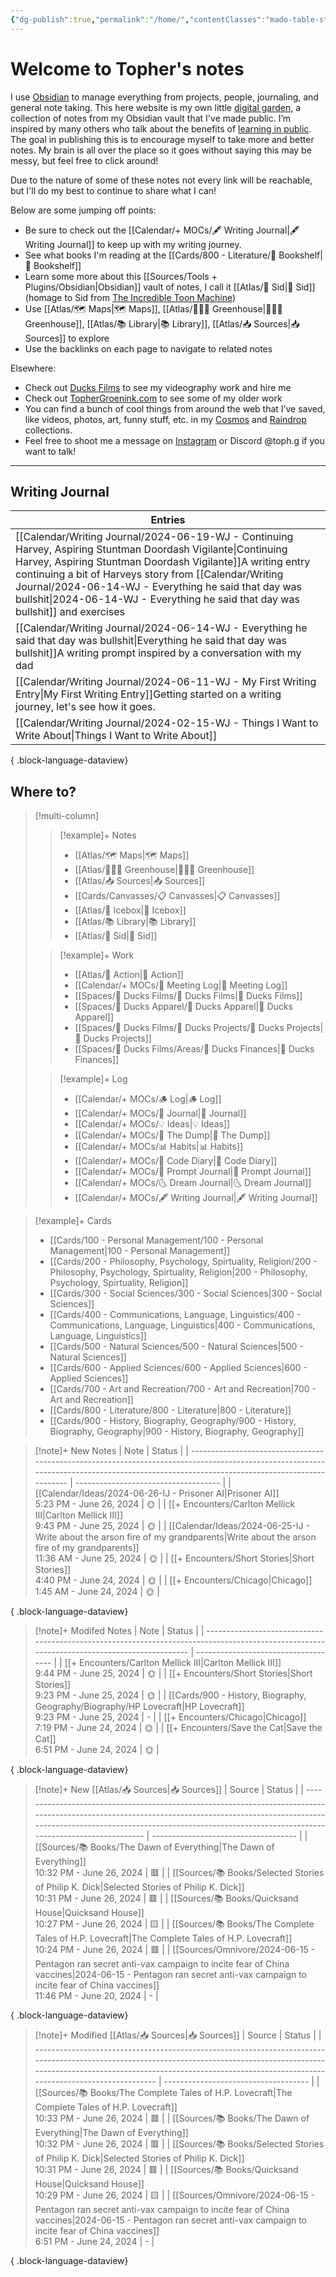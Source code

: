 ```yaml
---
{"dg-publish":true,"permalink":"/home/","contentClasses":"mado-table-stripe mado-table","tags":["gardenEntry"]}
---
```




# Welcome to Topher's notes

I use [Obsidian](https://obsidian.md/) to manage everything from projects, people, journaling, and general note taking. This here website is my own little [digital garden](https://maggieappleton.com/garden-history), a collection of notes from my Obsidian vault that I've made public. I’m inspired by many others who talk about the benefits of [learning in public](https://notes.nicolevanderhoeven.com/Learning+in+public). The goal in publishing this is to encourage myself to take more and better notes. My brain is all over the place so it goes without saying this may be messy, but feel free to click around! 

Due to the nature of some of these notes not every link will be reachable, but I'll do my best to continue to share what I can! 

Below are some jumping off points:

- Be sure to check out the [[Calendar/+ MOCs/🖋 Writing Journal\|🖋 Writing Journal]] to keep up with my writing journey. 
- See what books I'm reading at the [[Cards/800 - Literature/📗 Bookshelf\|📗 Bookshelf]]
- Learn some more about this [[Sources/Tools + Plugins/Obsidian\|Obsidian]] vault of notes, I call it [[Atlas/🧠 Sid\|🧠 Sid]] (homage to Sid from [The Incredible Toon Machine](https://www.youtube.com/watch?v=w6RD2s4TQAQ))
- Use [[Atlas/🗺 Maps\|🗺 Maps]], [[Atlas/👨🏻‍🌾 Greenhouse\|👨🏻‍🌾 Greenhouse]], [[Atlas/📚 Library\|📚 Library]], [[Atlas/📥 Sources\|📥 Sources]] to explore 
- Use the backlinks on each page to navigate to related notes

Elsewhere:
- Check out [Ducks Films](http://ducksfilms.com) to see my videography work and hire me
- Check out [TopherGroenink.com](http://tophergroenink.com) to see some of my older work
- You can find a bunch of cool things from around the web that I’ve saved, like videos, photos, art, funny stuff, etc. in my [Cosmos](https://www.cosmos.so/topher) and [Raindrop](https://raindrop.io/tophg) collections.
- Feel free to shoot me a message on [Instagram](https://www.instagram.com/toph.g/) or Discord @toph.g if you want to talk!

---

## Writing Journal

| Entries                                                                                                                                                                                                                                                                                                                      |
| ---------------------------------------------------------------------------------------------------------------------------------------------------------------------------------------------------------------------------------------------------------------------------------------------------------------------------- |
| [[Calendar/Writing Journal/2024-06-19-WJ - Continuing Harvey, Aspiring Stuntman Doordash Vigilante\|Continuing Harvey, Aspiring Stuntman Doordash Vigilante]]<span class=summary>A writing entry continuing a bit of Harveys story from [[Calendar/Writing Journal/2024-06-14-WJ - Everything he said that day was bullshit\|2024-06-14-WJ - Everything he said that day was bullshit]] and exercises</span> |
| [[Calendar/Writing Journal/2024-06-14-WJ - Everything he said that day was bullshit\|Everything he said that day was bullshit]]<span class=summary>A writing prompt inspired by a conversation with my dad</span>                                                                                                         |
| [[Calendar/Writing Journal/2024-06-11-WJ - My First Writing Entry\|My First Writing Entry]]<span class=summary>Getting started on a writing journey, let's see how it goes.</span>                                                                                                                                        |
| [[Calendar/Writing Journal/2024-02-15-WJ - Things I Want to Write About\|Things I Want to Write About]]<span class=summary></span>                                                                                                                                                                                        |

{ .block-language-dataview}


## Where to?

> [!multi-column]
> > [!example]+ Notes
> > - [[Atlas/🗺 Maps\|🗺 Maps]]
> > - [[Atlas/👨🏻‍🌾 Greenhouse\|👨🏻‍🌾 Greenhouse]]
> > - [[Atlas/📥 Sources\|📥 Sources]]
> > - [[Cards/Canvasses/📋 Canvasses\|📋 Canvasses]]
> > - [[Atlas/🧊 Icebox\|🧊 Icebox]]
> > - [[Atlas/📚 Library\|📚 Library]]
> > - [[Atlas/🧠 Sid\|🧠 Sid]]
> 
> > [!example]+ Work
> > - [[Atlas/🏹 Action\|🏹 Action]]
> > - [[Calendar/+ MOCs/👥 Meeting Log\|👥 Meeting Log]]
> > - [[Spaces/🦆 Ducks Films/🦆 Ducks Films\|🦆 Ducks Films]]
> > - [[Spaces/🦆 Ducks Apparel/🦆 Ducks Apparel\|🦆 Ducks Apparel]]
> > - [[Spaces/🦆 Ducks Films/🌈 Ducks Projects/🌈 Ducks Projects\|🌈 Ducks Projects]]
> > - [[Spaces/🦆 Ducks Films/Areas/💸 Ducks Finances\|💸 Ducks Finances]]
> 
> > [!example]+ Log
> > - [[Calendar/+ MOCs/🪵 Log\|🪵 Log]]
> > - [[Calendar/+ MOCs/📓 Journal\|📓 Journal]]
> > - [[Calendar/+ MOCs/💡 Ideas\|💡 Ideas]]
> > - [[Calendar/+ MOCs/🔗 The Dump\|🔗 The Dump]]
> > - [[Calendar/+ MOCs/📊 Habits\|📊 Habits]]
> > - [[Calendar/+ MOCs/🧪 Code Diary\|🧪 Code Diary]]
> > - [[Calendar/+ MOCs/🎲 Prompt Journal\|🎲 Prompt Journal]]
> > - [[Calendar/+ MOCs/🌜 Dream Journal\|🌜 Dream Journal]]
> > - [[Calendar/+ MOCs/🖋 Writing Journal\|🖋 Writing Journal]]

> [!example]+ Cards
> - [[Cards/100 - Personal Management/100 - Personal Management\|100 - Personal Management]]
> - [[Cards/200 - Philosophy, Psychology, Spirtuality, Religion/200 - Philosophy, Psychology, Spirtuality, Religion\|200 - Philosophy, Psychology, Spirtuality, Religion]]
> - [[Cards/300 - Social Sciences/300 - Social Sciences\|300 - Social Sciences]]
> - [[Cards/400 - Communications, Language, Linguistics/400 - Communications, Language, Linguistics\|400 - Communications, Language, Linguistics]]
> - [[Cards/500 - Natural Sciences/500 - Natural Sciences\|500 - Natural Sciences]]
> - [[Cards/600 - Applied Sciences/600 - Applied Sciences\|600 - Applied Sciences]]
> - [[Cards/700 - Art and Recreation/700 - Art and Recreation\|700 - Art and Recreation]]
> - [[Cards/800 - Literature/800 - Literature\|800 - Literature]]
> - [[Cards/900 - History, Biography, Geography/900 - History, Biography, Geography\|900 - History, Biography, Geography]]

> [!note]+ New Notes
>  | Note                                                                                                                                                                                      | Status                               |
> | ----------------------------------------------------------------------------------------------------------------------------------------------------------------------------------------- | ------------------------------------ |
> | [[Calendar/Ideas/2024-06-26-IJ - Prisoner AI\|Prisoner AI]]<br><span class='block'>5:23 PM - June 26, 2024</span>                                                                      | <span class='center-block'>🌞</span> |
> | [[+ Encounters/Carlton Mellick III\|Carlton Mellick III]]<br><span class='block'>9:43 PM - June 25, 2024</span>                                                                        | <span class='center-block'>🌞</span> |
> | [[Calendar/Ideas/2024-06-25-IJ - Write about the arson fire of my grandparents\|Write about the arson fire of my grandparents]]<br><span class='block'>11:36 AM - June 25, 2024</span> | <span class='center-block'>🌞</span> |
> | [[+ Encounters/Short Stories\|Short Stories]]<br><span class='block'>4:40 PM - June 24, 2024</span>                                                                                    | <span class='center-block'>🌞</span> |
> | [[+ Encounters/Chicago\|Chicago]]<br><span class='block'>1:45 AM - June 24, 2024</span>                                                                                                | <span class='center-block'>🌞</span> |
> 
{ .block-language-dataview}

> [!note]+ Modifed Notes
>  | Note                                                                                                                                        | Status                               |
> | ------------------------------------------------------------------------------------------------------------------------------------------- | ------------------------------------ |
> | [[+ Encounters/Carlton Mellick III\|Carlton Mellick III]]<br><span class='block'>9:44 PM - June 25, 2024</span>                          | <span class='center-block'>🌞</span> |
> | [[+ Encounters/Short Stories\|Short Stories]]<br><span class='block'>9:23 PM - June 25, 2024</span>                                      | <span class='center-block'>🌞</span> |
> | [[Cards/900 - History, Biography, Geography/Biography/HP Lovecraft\|HP Lovecraft]]<br><span class='block'>9:23 PM - June 25, 2024</span> | <span class='center-block'>\-</span> |
> | [[+ Encounters/Chicago\|Chicago]]<br><span class='block'>7:19 PM - June 24, 2024</span>                                                  | <span class='center-block'>🌞</span> |
> | [[+ Encounters/Save the Cat\|Save the Cat]]<br><span class='block'>6:51 PM - June 24, 2024</span>                                        | <span class='center-block'>🌞</span> |
> 
{ .block-language-dataview}


> [!note]+ New [[Atlas/📥 Sources\|📥 Sources]]
>  | Source                                                                                                                                                                                                                                                  | Status                               |
> | ------------------------------------------------------------------------------------------------------------------------------------------------------------------------------------------------------------------------------------------------------- | ------------------------------------ |
> | [[Sources/📚 Books/The Dawn of Everything\|The Dawn of Everything]]<br><span class='block'>10:32 PM - June 26, 2024</span>                                                                                                                           | <span class='center-block'>🟥</span> |
> | [[Sources/📚 Books/Selected Stories of Philip K. Dick\|Selected Stories of Philip K. Dick]]<br><span class='block'>10:31 PM - June 26, 2024</span>                                                                                                   | <span class='center-block'>🟥</span> |
> | [[Sources/📚 Books/Quicksand House\|Quicksand House]]<br><span class='block'>10:27 PM - June 26, 2024</span>                                                                                                                                         | <span class='center-block'>🟨</span> |
> | [[Sources/📚 Books/The Complete Tales of H.P. Lovecraft\|The Complete Tales of H.P. Lovecraft]]<br><span class='block'>10:24 PM - June 26, 2024</span>                                                                                               | <span class='center-block'>🟥</span> |
> | [[Sources/Omnivore/2024-06-15 - Pentagon ran secret anti-vax campaign to incite fear of China vaccines\|2024-06-15 - Pentagon ran secret anti-vax campaign to incite fear of China vaccines]]<br><span class='block'>11:46 PM - June 20, 2024</span> | <span class='center-block'>\-</span> |
> 
{ .block-language-dataview}

> [!note]+ Modified [[Atlas/📥 Sources\|📥 Sources]]
>  | Source                                                                                                                                                                                                                                                 | Status                               |
> | ------------------------------------------------------------------------------------------------------------------------------------------------------------------------------------------------------------------------------------------------------ | ------------------------------------ |
> | [[Sources/📚 Books/The Complete Tales of H.P. Lovecraft\|The Complete Tales of H.P. Lovecraft]]<br><span class='block'>10:33 PM - June 26, 2024</span>                                                                                              | <span class='center-block'>🟥</span> |
> | [[Sources/📚 Books/The Dawn of Everything\|The Dawn of Everything]]<br><span class='block'>10:32 PM - June 26, 2024</span>                                                                                                                          | <span class='center-block'>🟥</span> |
> | [[Sources/📚 Books/Selected Stories of Philip K. Dick\|Selected Stories of Philip K. Dick]]<br><span class='block'>10:31 PM - June 26, 2024</span>                                                                                                  | <span class='center-block'>🟥</span> |
> | [[Sources/📚 Books/Quicksand House\|Quicksand House]]<br><span class='block'>10:29 PM - June 26, 2024</span>                                                                                                                                        | <span class='center-block'>🟨</span> |
> | [[Sources/Omnivore/2024-06-15 - Pentagon ran secret anti-vax campaign to incite fear of China vaccines\|2024-06-15 - Pentagon ran secret anti-vax campaign to incite fear of China vaccines]]<br><span class='block'>6:51 PM - June 24, 2024</span> | <span class='center-block'>\-</span> |
> 
{ .block-language-dataview}
